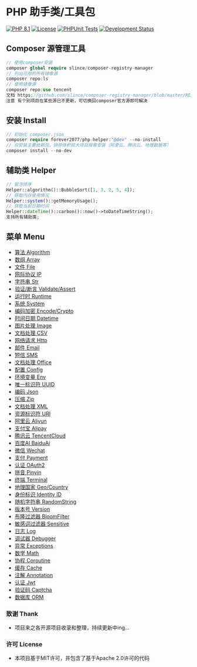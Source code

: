 # PHP 助手类/工具包

[![PHP 8.1](https://img.shields.io/badge/PHP-8.1-8892BF.svg)](https://www.php.net/releases/8.1/en.php) [![License](https://img.shields.io/badge/License-MIT-green.svg)](https://opensource.org/licenses/MIT) [![PHPUnit Tests](https://img.shields.io/badge/PHPUnit-Passed-brightgreen.svg)](https://phpunit.de/) [![Development Status](https://img.shields.io/badge/Development-Active-brightgreen.svg)](https://your-project-repo-link)

## Composer 源管理工具

```php
// 使用composer安装
composer global require slince/composer-registry-manager
// 列出可用的所有镜像源
composer repo:ls
// 使用镜像源
composer repo:use tencent
文档 https://github.com/slince/composer-registry-manager/blob/master/README-zh_CN.md
注意 有个别项目在某些源已不更新，可切换回composer官方源即可解决
```

## 安装 Install

```php
// 初始化 composer.json
composer require forever2077/php-helper:"@dev" --no-install
// 仅安装主要依赖包，排除体积较大项目按需安装（阿里云、腾讯云、地理数据等）
composer install --no-dev
```

## 辅助类 Helper

```php
// 冒泡排序
Helper::algorithm()::BubbleSort([1, 3, 2, 5, 4]);
// 获取内存使用情况
Helper::system()::getMemoryUsage();
// 获取当前日期时间
Helper::dateTime()::carbon()::now()->toDateTimeString();
支持所有辅助类;
```

## 菜单 Menu

- [算法 Algorithm](doc/doc/Algorithm.md)
- [数组 Array](doc/doc/Array.md)
- [文件 File](doc/doc/File.md)
- [网际协议 IP](doc/doc/IP.md)
- [字符串 Str](doc/Str.md)
- [验证/断言 Validate/Assert](doc/ValidateAssert.md)
- [运行时 Runtime](doc/Runtime.md)
- [系统 System](doc/System.md)
- [编码加密 Encode/Crypto](doc/EncodeCrypto.md)
- [时间日期 Datetime](doc/Datetime.md)
- [图片处理 Image](doc/Image.md)
- [文档处理 CSV](doc/CSV.md)
- [网络请求 Http](doc/Http.md)
- [邮件 Email](doc/Email.md)
- [短信 SMS](doc/SMS.md)
- [文档处理 Office](doc/Office.md)
- [配置 Config](doc/Config.md)
- [环境变量 Env](doc/Env.md)
- [唯一标识符 UUID](doc/UUID.md)
- [编码 Json](doc/Json.md)
- [压缩 Zip](doc/Zip.md)
- [文档处理 XML](doc/XML.md)
- [资源标识符 URI](doc/URI.md)
- [阿里云 Aliyun](doc/Aliyun.md)
- [支付宝 Alipay](doc/Alipay.md)
- [腾讯云 TencentCloud](doc/TencentCloud.md)
- [百度AI BaiduAi](doc/BaiduAi.md)
- [微信 Wechat](doc/Wechat.md)
- [支付 Payment](doc/Payment.md)
- [认证 OAuth2](doc/OAuth2.md)
- [拼音 Pinyin](doc/Pinyin.md)
- [终端 Terminal](doc/Terminal.md)
- [地理国家 Geo/Country](doc/GeoCountry.md)
- [身份标识 Identity ID](doc/IdentityID.md)
- [随机字符串 RandomString](doc/RandomString.md)
- [版本号 Version](doc/Version.md)
- [布隆过滤器 BloomFilter](doc/BloomFilter.md)
- [敏感词过滤器 Sensitive](doc/Sensitive.md)
- [日志 Log](doc/Log.md)
- [调试器 Debugger](doc/Debugger.md)
- [异常 Exceptions](doc/Exceptions.md)
- [数学 Math](doc/Math.md)
- [协程 Coroutine](doc/Coroutine.md)
- [缓存 Cache](doc/Cache.md)
- [注解 Annotation](doc/Annotation.md)
- [认证 Jwt](doc/Jwt.md)
- [验证码 Captcha](doc/Captcha.md)
- [数据库 ORM](doc/ORM.md)

### 致谢 Thank

* 项目来之各开源项目收录和整理，持续更新中ing...

### 许可 License

* 本项目基于MIT许可，并包含了基于Apache 2.0许可的代码
